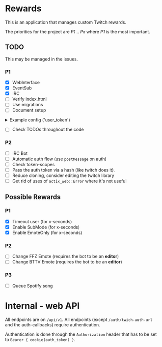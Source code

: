 # Rewards

This is an application that manages custom Twitch rewards.

The priorities for the project are _P1_ .. _Px_ where _P1_ is the most important.

## TODO

This may be managed in the issues.

### P1

* [x] WebInterface
* [x] EventSub
* [x] IRC
* [ ] Verify index.html
* [ ] Use migrations  
* [ ] Document setup

<details>
<summary>Example config ('user_token')</summary>

```json5
{
    "type": "UserToken",
    "data": {
        "access_token": "MY_ACCESS_TOKEN",
        "refresh_token": "MY_REFRESH_TOKEN",
      // this is just new Date(timestamp).toISOString() okayge
        "created_at": "2021-05-24T15:04:47.000Z",
        "expires_at": "2021-05-24T19:25:51.000Z"
    }
  // scopes: Scope::ChatEdit,
  //         Scope::ChatRead,
  //         Scope::ChannelModerate,
  //         Scope::ModeratorManageAutoMod,
  //         Scope::ModerationRead,
  //         Scope::UserManageBlockedUsers,
  //         Scope::UserReadBlockedUsers,
  //         Scope::UserEditFollows,
  //         Scope::UserReadFollows,
  //         Scope::ChannelReadRedemptions,
  //         Scope::ChannelManageRedemptions,
  //         Scope::WhispersEdit,
  //         Scope::WhispersRead,
  //         Scope::ChannelEditCommercial,
  //         Scope::ChannelManageBroadcast,
}
```
</details>

* [ ] Check TODOs throughout the code

### P2
* [ ] IRC Bot
* [ ] Automatic auth flow (use `postMessage` on auth)
* [ ] Check token-scopes
* [ ] Pass the auth token via a hash (like twitch does it).
* [ ] Reduce cloning, consider editing the twitch library
* [ ] Get rid of uses of `actix_web::Error` where it's not useful

## Possible Rewards

### P1
* [x] Timeout user (for x-seconds)
* [x] Enable SubMode (for x-seconds)
* [x] Enable EmoteOnly (for x-seconds)
  
### P2
* [ ] Change FFZ Emote (requires the bot to be an **editor**)
* [ ] Change BTTV Emote (requires the bot to be an **editor**)
  
### P3
* [ ] Queue Spotify song

# Internal - web API

All endpoints are on `/api/v1`. All endpoints (except `/auth/twich-auth-url` and the auth-callbacks) require authentication.

Authentication is done through the `Authorization` header 
that has to be set to `Bearer { cookie(auth_token) }`.